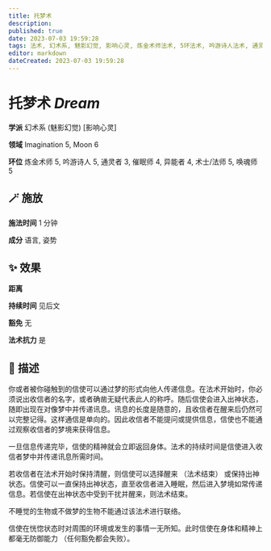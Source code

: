 ```yaml
---
title: 托梦术
description: 
published: true
date: 2023-07-03 19:59:28
tags: 法术, 幻术系, 魅影幻觉, 影响心灵, 炼金术师法术, 5环法术, 吟游诗人法术, 通灵者法术, 3环法术, 催眠师法术, 4环法术, 异能者法术, 术士/法师法术, 唤魂师法术, Imagination, Moon
editor: markdown
dateCreated: 2023-07-03 19:59:28
---
```


# **托梦术** *Dream*

**学派** 幻术系 (魅影幻觉) \[影响心灵\] 

**领域** Imagination 5, Moon 6

**环位** 炼金术师 5, 吟游诗人 5, 通灵者 3, 催眠师 4, 异能者 4, 术士/法师 5, 唤魂师 5

## 🪄 施放

**施法时间** 1 分钟

**成分** 语言, 姿势

## ✨ 效果  

**距离**   

**持续时间** 见后文 

**豁免** 无

**法术抗力** 是

## 📖 描述

你或者被你碰触到的信使可以通过梦的形式向他人传递信息。在法术开始时，你必须说出收信者的名字，或者确凿无疑代表此人的称呼。随后信使会进入出神状态，随即出现在对像梦中并传递讯息。讯息的长度是随意的，且收信者在醒来后仍然可以完整记得。这样通信是单向的。因此收信者不能提问或提供信息，信使也不能通过观察收信者的梦境来获得信息。

一旦信息传递完毕，信使的精神就会立即返回身体。法术的持续时间是信使进入收信者梦中并传递讯息所需时间。

若收信者在法术开始时保持清醒，则信使可以选择醒来 （法术结束） 或保持出神状态。信使可以一直保持出神状态，直至收信者进入睡眠，然后进入梦境如常传递信息。若信使在出神状态中受到干扰并醒来，则法术结束。

不睡觉的生物或不做梦的生物不能通过该法术进行联络。

信使在恍惚状态时对周围的环境或发生的事情一无所知。此时信使在身体和精神上都毫无防御能力 （任何豁免都会失败）。
    